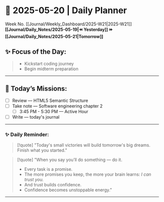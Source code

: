 # 🌼 **2025-05-20** | Daily Planner

Week No. [[Journal/Weekly_Dashboard/2025-W21|2025-W21]]
**[[Journal/Daily_Notes/2025-05-19|⏪ Yesterday]] ⏩ [[Journal/Daily_Notes/2025-05-21|Tomorrow]]**

## ✨ Focus of the Day:  

> - Kickstart coding journey  
> - Begin midterm preparation

---

## 🌸 Today’s Missions:

- [ ] Review — HTML5 Semantic Structure
- [ ] Take note — Software engineering chapter 2
	- [ ] 3:45 PM - 5:30 PM — Active Hour
- [ ] Write — today's journal

---

### ✨ Daily Reminder:  

> [!quote] "Today's small victories will build tomorrow's big dreams. Finish what you started."

> [!quote] "When you say you’ll do something — do it.  
> - Every task is a promise.  
> - The more promises you keep, the more your brain learns: _I can trust you._  
> - And trust builds confidence.  
> - Confidence becomes unstoppable energy."

---